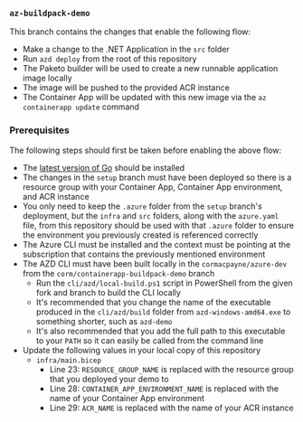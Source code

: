 ### `az-buildpack-demo`

This branch contains the changes that enable the following flow:

- Make a change to the .NET Application in the `src` folder
- Run `azd deploy` from the root of this repository
- The Paketo builder will be used to create a new runnable application image locally
- The image will be pushed to the provided ACR instance
- The Container App will be updated with this new image via the `az containerapp update` command

### Prerequisites

The following steps should first be taken before enabling the above flow:

- The [latest version of Go](https://go.dev/doc/install) should be installed
- The changes in the `setup` branch must have been deployed so there is a resource group with your Container App,
Container App environment, and ACR instance
- You only need to keep the `.azure` folder from the `setup` branch's deployment, but the `infra` and `src` folders,
along with the `azure.yaml` file, from this repository should be used with that `.azure` folder to ensure the
environment you previously created is referenced correctly
- The Azure CLI must be installed and the context must be pointing at the subscription that contains the previously
mentioned environment
- The AZD CLI must have been built locally in the `cormacpayne/azure-dev` from the `corm/containerapp-buildpack-demo`
branch
  - Run the `cli/azd/local-build.ps1` script in PowerShell from the given fork and branch to build the CLI locally
  - It's recommended that you change the name of the executable produced in the `cli/azd/build` folder from
  `azd-windows-amd64.exe` to something shorter, such as `azd-demo`
  - It's also recommended that you add the full path to this executable to your `PATH` so it can easily be called from
  the command line
- Update the following values in your local copy of this repository
  - `infra/main.bicep`
    - Line 23: `RESOURCE_GROUP_NAME` is replaced with the resource group that you deployed your demo to
    - Line 28: `CONTAINER_APP_ENVIRONMENT_NAME` is replaced with the name of your Container App environment
    - Line 29: `ACR_NAME` is replaced with the name of your ACR instance